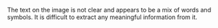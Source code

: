 The text on the image is not clear and appears to be a mix of words and symbols. It is difficult to extract any meaningful information from it.